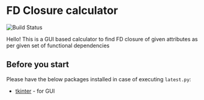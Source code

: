 # FD Closure calculator

![Build Status](https://img.shields.io/badge/build%20-complete-green)

Hello!
This is a GUI based calculator to find FD closure of given attributes as per given set of functional dependencies

## Before you start
 Please have the below packages installed in case of executing ```latest.py```:
 - [tkinter](https://docs.python.org/3/library/tkinter.html) - for GUI 
